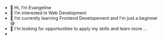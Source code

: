- 👋 Hi, I’m Evangeline
- 👀 I’m interested in Web Development
- 🌱 I’m currently learning Frontend Developement and I'm just a beginner 😅
- 🙂 I'm looking for opportunities to apply my skills and learn more ...
- 

<!---
eva20n/eva20n is a ✨ special ✨ repository because its `README.md` (this file) appears on your GitHub profile.
You can click the Preview link to take a look at your changes.
--->
